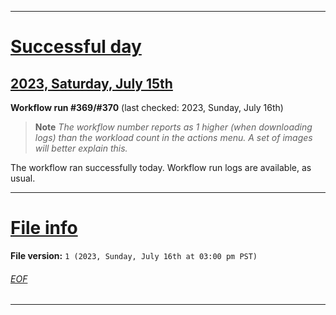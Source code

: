 
***

# [Successful day](#Successful-day)

## [2023, Saturday, July 15th](#2023-Thursday-July-13th)

**Workflow run #369/#370** (last checked: 2023, Sunday, July 16th)

> **Note** _The workflow number reports as 1 higher (when downloading logs) than the workload count in the actions menu. A set of images will better explain this._

The workflow ran successfully today. Workflow run logs are available, as usual.

***

# [File info](#File-info)

**File version:** `1 (2023, Sunday, July 16th at 03:00 pm PST)`

###### [EOF](#EOF)

***
